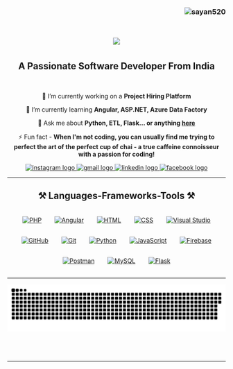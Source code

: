 <h3 align="right"> <img src="https://komarev.com/ghpvc/?username=sayan520&label=Profile%20views&color=0e75b6&style=flat" alt="sayan520" /> </h3>

<h1 align="center">
    <img src="https://readme-typing-svg.herokuapp.com/?font=Righteous&size=35&center=true&vCenter=true&width=500&height=70&duration=4000&lines=Hi+There!+👋;+I'm+Sayan+Ghosh!;" />
</h1>

<h2 align="center">A Passionate Software Developer From India</h2>

<br/>

<div align="center">
 
 🔭 I’m currently working on a **Project Hiring Platform**
 
 🌱 I’m currently learning **Angular, ASP.NET, Azure Data Factory**

💬 Ask me about **Python, ETL, Flask... or anything [here](https://www.instagram.com/mr_saayaann)**

⚡ Fun fact - **When I'm not coding, you can usually find me trying to perfect the art of the perfect cup of chai - a true caffeine connoisseur with a passion for coding!**
 </div>

 
<div align="center">
  <a href="https://www.instagram.com/mr_saayaann?igsh=MTRlN2V2dnNxaTM3ag==" target="_blank">
    <img src="https://img.shields.io/static/v1?message=Instagram&logo=instagram&label=&color=E4405F&logoColor=white&labelColor=&style=for-the-badge" height="40" alt="instagram logo" />
  </a>
  <a href="https://mail.google.com/mail/?view=cm&fs=1&to=ghoshsayan5205@gmail.com&su=Subject&body=MessageBody" target="_blank">
    <img src="https://img.shields.io/static/v1?message=Gmail&logo=gmail&label=&color=D14836&logoColor=white&labelColor=&style=for-the-badge" height="40" alt="gmail logo" />
  </a>
  <a href="https://www.linkedin.com/in/sayaan-ghosh" target="_blank">
    <img src="https://img.shields.io/static/v1?message=LinkedIn&logo=linkedin&label=&color=0077B5&logoColor=white&labelColor=&style=for-the-badge" height="40" alt="linkedin logo" />
  </a>
  <a href="https://www.facebook.com/people/Sayan-Ghosh/100033685911864/" target="_blank">
    <img src="https://img.shields.io/static/v1?message=Facebook&logo=facebook&label=&color=1877F2&logoColor=white&labelColor=&style=for-the-badge" height="40" alt="facebook logo" />
  </a>
</div>

 <hr/>
 
<h2 align="center">⚒️ Languages-Frameworks-Tools ⚒️</h2>
<br/>
<div align="center" style="display: flex; flex-wrap: wrap; justify-content: center; gap: 30px;">
    <a href="https://www.php.net/" target="_blank" rel="noreferrer">
        <img src="https://skillicons.dev/icons?i=php" alt="PHP" width="60" height="60"/>
    </a>
    <a href="https://angular.dev/overview" target="_blank" rel="noreferrer">
        <img src="https://skillicons.dev/icons?i=angular" alt="Angular" width="60" height="60"/>
    </a>
    <a href="https://developer.mozilla.org/en-US/docs/Web/HTML" target="_blank" rel="noreferrer">
        <img src="https://skillicons.dev/icons?i=html" alt="HTML" width="60" height="60"/>
    </a>
    <a href="https://developer.mozilla.org/en-US/docs/Web/CSS" target="_blank" rel="noreferrer">
        <img src="https://skillicons.dev/icons?i=css" alt="CSS" width="60" height="60"/>
    </a>
    <a href="https://visualstudio.microsoft.com/" target="_blank" rel="noreferrer">
        <img src="https://skillicons.dev/icons?i=visualstudio" alt="Visual Studio" width="60" height="60"/>
    </a>
    <a href="https://github.com/" target="_blank" rel="noreferrer">
        <img src="https://skillicons.dev/icons?i=github" alt="GitHub" width="60" height="60"/>
    </a>
    <a href="https://git-scm.com/" target="_blank" rel="noreferrer">
        <img src="https://skillicons.dev/icons?i=git" alt="Git" width="60" height="60"/>
    </a>
    <a href="https://www.python.org/" target="_blank" rel="noreferrer">
        <img src="https://skillicons.dev/icons?i=python" alt="Python" width="60" height="60"/>
    </a>
    <a href="https://www.javascript.com/" target="_blank" rel="noreferrer">
        <img src="https://skillicons.dev/icons?i=javascript" alt="JavaScript" width="60" height="60"/>
    </a>
    <a href="https://firebase.google.com/" target="_blank" rel="noreferrer">
        <img src="https://skillicons.dev/icons?i=firebase" alt="Firebase" width="60" height="60"/>
    </a>
    <a href="https://www.postman.com/" target="_blank" rel="noreferrer">
        <img src="https://skillicons.dev/icons?i=postman" alt="Postman" width="60" height="60"/>
    </a>
    <a href="https://www.mysql.com/" target="_blank" rel="noreferrer">
        <img src="https://skillicons.dev/icons?i=mysql" alt="MySQL" width="60" height="60"/>
    </a>
    <a href="https://flask.palletsprojects.com/" target="_blank" rel="noreferrer">
        <img src="https://skillicons.dev/icons?i=flask" alt="Flask" width="60" height="60"/>
    </a>
</div>
<br/>
<hr/>
<div align="center">
     <img src="https://raw.githubusercontent.com/CompetitiveLin/Snake-in-Contribution-Grid/output/github-contribution-grid-snake.svg" alt="Snake animation" />
  <br>
  <br/><br/><br/>
    
</div>

<hr/>

